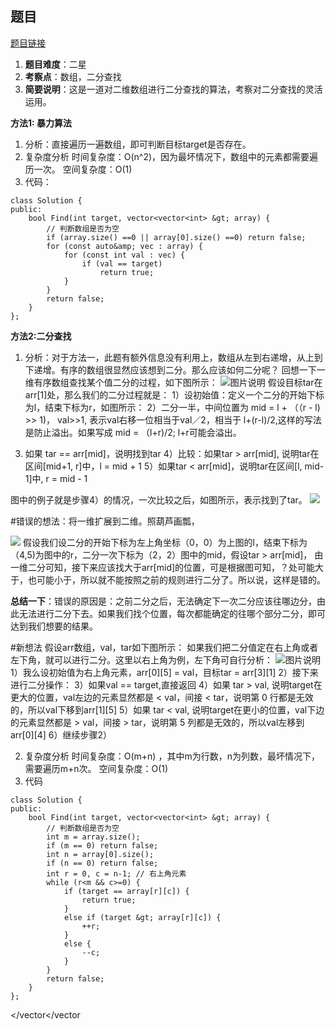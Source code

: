 ## 题目
[题目链接](https://www.nowcoder.com/practice/abc3fe2ce8e146608e868a70efebf62e?tpId=295&tqId=23256&sourceUrl=/exam/oj&channenl=wgithub&fromPut=wgithub)

1. **题目难度**：二星
2. **考察点**：数组，二分查找
3. **简要说明**：这是一道对二维数组进行二分查找的算法，考察对二分查找的灵活运用。

**方法1: 暴力算法**
1. 分析：直接遍历一遍数组，即可判断目标target是否存在。
2. 复杂度分析
时间复杂度：O(n^2)，因为最坏情况下，数组中的元素都需要遍历一次。
空间复杂度：O(1)
3. 代码：
```
class Solution {
public:
    bool Find(int target, vector<vector<int> &gt; array) {
        // 判断数组是否为空
        if (array.size() ==0 || array[0].size() ==0) return false;
        for (const auto&amp; vec : array) {
            for (const int val : vec) {
                if (val == target) 
                    return true;
            }
        }
        return false;
    }
};
```


**方法2:二分查找**
1. 分析：对于方法一，此题有额外信息没有利用上，数组从左到右递增，从上到下递增。有序的数组很显然应该想到二分。那么应该如何二分呢？
回想一下一维有序数组查找某个值二分的过程，如下图所示：
![图片说明](https://uploadfiles.nowcoder.com/images/20200324/2071677_1585037212780_9BF69A168D3C0C671EA488B8442C0F3B "图片标题") 
假设目标tar在arr[1]处，那么我们的二分过程就是：
1）设初始值：定义一个二分的开始下标为l，结束下标为r，如图所示：
2）二分一半，中间位置为 mid = l + （（r - l) &gt;&gt; 1)， val&gt;&gt;1, 表示val右移一位相当于val／2，相当于 l+(r-l)/2,这样的写法是防止溢出。如果写成 mid = （l+r)/2; l+r可能会溢出。
3) 如果 tar == arr[mid]，说明找到tar
4）比较：如果tar &gt; arr[mid], 说明tar在区间[mid+1, r]中，l = mid + 1
5）如果tar &lt; arr[mid]，说明tar在区间[l, mid-1]中, r = mid - 1

图中的例子就是步骤4）的情况，一次比较之后，如图所示，表示找到了tar。
![ ](https://uploadfiles.nowcoder.com/images/20200324/2071677_1585038045409_F5314ED2154068AAB9CCF2F52EC56CAC "图片标题") 

#错误的想法：将一维扩展到二维。照葫芦画瓢，

![ ](https://uploadfiles.nowcoder.com/images/20200324/2071677_1585038747806_4488F9CD3E01F462C19C075D5EF6EA16 "图片标题") 
假设我们设二分的开始下标为左上角坐标（0，0）为上图的l，结束下标为（4,5)为图中的r，二分一次下标为（2，2）图中的mid，假设tar &gt; arr[mid]，
由一维二分可知，接下来应该找大于arr[mid]的位置，可是根据图可知，？处可能大于，也可能小于，所以就不能按照之前的规则进行二分了。所以说，这样是错的。

**总结一下**：错误的原因是：之前二分之后，无法确定下一次二分应该往哪边分，由此无法进行二分下去。如果我们找个位置，每次都能确定的往哪个部分二分，即可达到我们想要的结果。

#新想法
假设arr数组，val，tar如下图所示：
如果我们把二分值定在右上角或者左下角，就可以进行二分。这里以右上角为例，左下角可自行分析：
![图片说明](https://uploadfiles.nowcoder.com/images/20200324/2071677_1585021381982_89033DB5EFA905C7F9FCCA6E59C9BB2C "图片标题") 
1）我么设初始值为右上角元素，arr[0][5] = val，目标tar = arr[3][1]
2）接下来进行二分操作：
3）如果val == target,直接返回
4）如果 tar &gt; val, 说明target在更大的位置，val左边的元素显然都是 &lt; val，间接 &lt; tar，说明第 0 行都是无效的，所以val下移到arr[1][5]
5）如果 tar &lt; val, 说明target在更小的位置，val下边的元素显然都是 &gt; val，间接 &gt; tar，说明第 5 列都是无效的，所以val左移到arr[0][4]
6）继续步骤2）

2. 复杂度分析
时间复杂度：O(m+n) ，其中m为行数，n为列数，最坏情况下，需要遍历m+n次。
空间复杂度：O(1)
2. 代码
```
class Solution {
public:
    bool Find(int target, vector<vector<int> &gt; array) {
        // 判断数组是否为空
        int m = array.size();
        if (m == 0) return false;
        int n = array[0].size();
        if (n == 0) return false;
        int r = 0, c = n-1; // 右上角元素
        while (r<m && c>=0) {
            if (target == array[r][c]) {
                return true;
            }
            else if (target &gt; array[r][c]) {
                ++r;
            }
            else {
                --c;
            }
        }
        return false;
    }
};
```
</m></vector<int></vector<int>